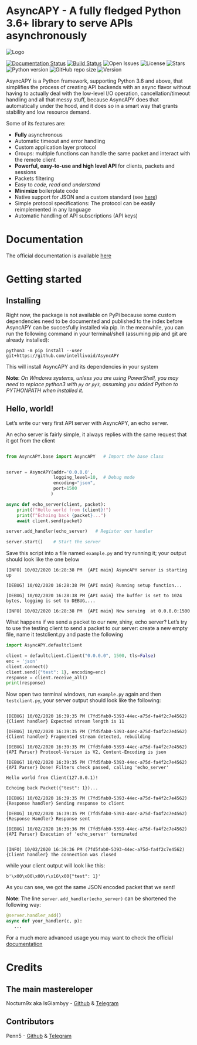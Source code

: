 # AsyncAPY - A fully fledged Python 3.6+ library to serve APIs asynchronously 

![Logo](https://i.ibb.co/2jsY3Kv/IMG-20200316-114028-125.png)

[![Documentation Status](https://readthedocs.org/projects/asyncapy/badge/?version=latest)](https://asyncapy.readthedocs.io/en/dev/?badge=latest) 
[![Build Status](https://travis-ci.com/intellivoid/AsyncAPY.svg?branch=master)](https://travis-ci.com/intellivoid/AsyncAPY)
![Open Issues](https://img.shields.io/github/issues/intellivoid/AsyncAPY) 
![License](https://img.shields.io/github/license/intellivoid/AsyncAPY)
![Stars](https://img.shields.io/github/stars/intellivoid/AsyncAPY)
![Python version](https://img.shields.io/badge/python-%3E%3D3.6-yellow)
![GitHub repo size](https://img.shields.io/github/repo-size/intellivoid/AsyncAPY)
![Version](https://img.shields.io/badge/version-0.3.3-blue)

AsyncAPY is a Python framework, supporting Python 3.6 and above, that simplifies the process of creating API backends with an async flavor without having to actually deal with the low-level I/O operation, cancellation/timeout handling and all that messy stuff, because AsyncAPY does that automatically under the hood, and it does so in a smart way that grants stability and low resource demand.

Some of its features are:

- **Fully** asynchronous
- Automatic timeout and error handling
- Custom application layer protocol
- Groups: multiple functions can handle the same packet and interact with the remote client
- __Powerful, easy-to-use and high level API__ for clients, packets and sessions
- Packets filtering
- Easy to _code, read and understand_
- **Minimize** boilerplate code
- Native support for JSON and a custom standard (see [here](https://github.com/netkas/ZiProto-Python))
- Simple protocol specifications: The protocol can be easily reimplemented in any language
- Automatic handling of API subscriptions (API keys)

# Documentation

The official documentation is available [here](https://asyncapy.readthedocs.io)

# Getting started

## Installing

Right now, the package is not available on PyPi because some custom dependencies need to be documented and published to the index before AsyncAPY can be succesfully installed via pip. In the meanwhile, you can run the following command in your terminal/shell (assuming pip and git are already installed):

`python3 -m pip install --user git+https://github.com/intellivoid/AsyncAPY`

This will install AsyncAPY and its dependencies in your system

__Note__: _On Windows systems, unless you are using PowerShell, you may need to replace python3 with `py` or `py3`, assuming you added Python to PYTHONPATH when installed it._

## Hello, world!

Let’s write our very first API server with AsyncAPY, an echo server.

An echo server is fairly simple, it always replies with the same request that it got from the client


```python

from AsyncAPY.base import AsyncAPY   # Import the base class


server = AsyncAPY(addr='0.0.0.0',
                  logging_level=10,  # Debug mode
                  encoding="json",
                  port=1500
                 )

async def echo_server(client, packet):
    print(f"Hello world from {client}!")
    print(f"Echoing back {packet}...")
    await client.send(packet)

server.add_handler(echo_server)   # Register our handler

server.start()    # Start the server
```

Save this script into a file named ```example.py``` and try running it; your output should look like the one below

```
[INFO] 10/02/2020 16:28:38 PM  {API main} AsyncAPY server is starting up

[DEBUG] 10/02/2020 16:28:38 PM {API main} Running setup function...

[DEBUG] 10/02/2020 16:28:38 PM {API main} The buffer is set to 1024 bytes, logging is set to DEBUG,...

[INFO] 10/02/2020 16:28:38 PM  {API main} Now serving  at 0.0.0.0:1500
```

What happens if we send a packet to our new, shiny, echo server? Let’s try to use the testing client to send a packet to our server: create a new empty file, name it testclient.py and paste the following

```python
import AsyncAPY.defaultclient

client = defaultclient.Client("0.0.0.0", 1500, tls=False)
enc = 'json'
client.connect()
client.send({"test": 1}, encoding=enc)
response = client.receive_all()
print(response)
```


Now open two terminal windows, run `example.py` again and then `testclient.py`, your server output should look like the following:

```[INFO] 10/02/2020 16:39:35 PM  {Client handler} New session started, UUID is 7fd5fab0-5393-44ec-a75d-fa4f2c7e4562

[DEBUG] 10/02/2020 16:39:35 PM (7fd5fab0-5393-44ec-a75d-fa4f2c7e4562) {Client handler} Expected stream length is 11

[DEBUG] 10/02/2020 16:39:35 PM (7fd5fab0-5393-44ec-a75d-fa4f2c7e4562) {Client handler} Fragmented stream detected, rebuilding

[DEBUG] 10/02/2020 16:39:35 PM (7fd5fab0-5393-44ec-a75d-fa4f2c7e4562) {API Parser} Protocol-Version is V2, Content-Encoding is json

[DEBUG] 10/02/2020 16:39:35 PM (7fd5fab0-5393-44ec-a75d-fa4f2c7e4562) {API Parser} Done! Filters check passed, calling 'echo_server'

Hello world from Client(127.0.0.1)!

Echoing back Packet({"test": 1})...

[DEBUG] 10/02/2020 16:39:35 PM (7fd5fab0-5393-44ec-a75d-fa4f2c7e4562) {Response handler} Sending response to client

[DEBUG] 10/02/2020 16:39:35 PM (7fd5fab0-5393-44ec-a75d-fa4f2c7e4562) {Response Handler} Response sent

[DEBUG] 10/02/2020 16:39:36 PM (7fd5fab0-5393-44ec-a75d-fa4f2c7e4562) {API Parser} Execution of 'echo_server' terminated


[INFO] 10/02/2020 16:39:36 PM (7fd5fab0-5393-44ec-a75d-fa4f2c7e4562) {Client handler} The connection was closed
```

while your client output will look like this:

`b'\x00\x00\x00\r\x16\x00{"test": 1}'`

As you can see, we got the same JSON encoded packet that we sent!


__Note__: The line `server.add_handler(echo_server)` can be shortened the following way:

```python
@server.handler_add()
async def your_handler(c, p):
   ...
```

For a much more advanced usage you may want to check the official [documentation](https://asyncapy.readthedocs.io)

# Credits

## The main mastereloper

Nocturn9x aka IsGiambyy - [Github](https://github.com/nocturn9x) & [Telegram](https://t.me/isgiambyy)

## Contributors

Penn5 - [Github](https://github.com/penn5) & [Telegram](https://t.me/Hackintosh5)



